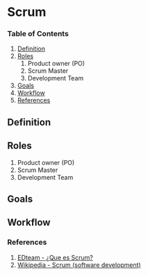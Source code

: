 # Scrum

### Table of Contents
1. [Definition](#definition)
2. [Roles](#roles)
   1. Product owner (PO)
   2. Scrum Master
   3. Development Team
4. [Goals](#goals)
5. [Workflow](#workfolw)
6. [References](#references)

## Definition

## Roles
   1. Product owner (PO)
   2. Scrum Master
   3. Development Team
## Goals

## Workflow

### References
1. [EDteam - ¿Que es Scrum?](https://www.youtube.com/watch?v=sLexw-z13Fo)
2. [Wikipedia - Scrum  (software development)](https://en.wikipedia.org/wiki/Scrum_(software_development))


